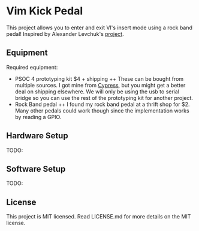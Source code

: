 Vim Kick Pedal
====

This project allows you to enter and exit VI's insert mode using a rock band pedal! Inspired by Alexander Levchuk's [project]("github.com/alevchuk/vim-clutch"). 


Equipment
----

Required equipment:
+ PSOC 4 prototyping kit $4 + shipping
++ These can be bought from multiple sources. I got mine from [Cypress]("http://www.cypress.com/documentation/development-kitsboards/psoc-4-cy8ckit-049-4xxx-prototyping-kits"), but you might get a better deal on shipping elsewhere. We will only be using the usb to serial bridge so you can use the rest of the prototyping kit for another project.
+ Rock Band pedal
++ I found my rock band pedal at a thrift shop for $2. Many other pedals could work though since the implementation works by reading a GPIO.

Hardware Setup
----

TODO:


Software Setup
----

TODO:

License
----
This project is MIT licensed. Read LICENSE.md for more details on the MIT license.
